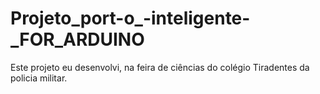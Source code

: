 # Projeto_port-o_-inteligente-_FOR_ARDUINO
Este projeto eu desenvolvi, na feira de ciências do colégio Tiradentes da policia militar.
